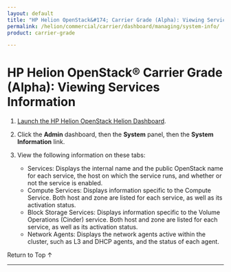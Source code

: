 ```yaml
---
layout: default
title: "HP Helion OpenStack&#174; Carrier Grade (Alpha): Viewing Services Information"
permalink: /helion/commercial/carrier/dashboard/managing/system-info/
product: carrier-grade

---
```

<!--UNDER REVISION-->

<script>

function PageRefresh {
onLoad="window.refresh"
}

PageRefresh();

</script>

<!-- <p style="font-size: small;"> <a href="/helion/commercial/carrier/ga1/install/">&#9664; PREV</a> | <a href="/helion/commercial/carrier/ga1/install-overview/">&#9650; UP</a> | <a href="/helion/commercial/carrier/ga1/">NEXT &#9654;</a></p> -->

# HP Helion OpenStack&#174; Carrier Grade (Alpha): Viewing Services Information

1. [Launch the HP Helion OpenStack Helion Dashboard](/helion/openstack/carrier/dashboard/login/).

2. Click the **Admin** dashboard, then the **System** panel, then the **System Information** link.

3. View the following information on these tabs:

	* Services: Displays the internal name and the public OpenStack name for each service, the host on which the service runs, and whether or not the service is enabled.
	* Compute Services: Displays information specific to the Compute Service. Both host and zone are listed for each service, as well as its activation status.
	* Block Storage Services: Displays information specific to the Volume Operations (Cinder) service. Both host and zone are listed for each service, as well as its activation status.
	* Network Agents: Displays the network agents active within the cluster, such as L3 and DHCP agents, and the status of each agent.

<p><a href="#top" style="padding:14px 0px 14px 0px; text-decoration: none;"> Return to Top &#8593; </a></p>


----
